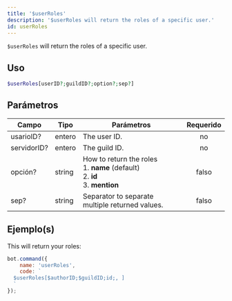 ```yaml
---
title: '$userRoles'
description: '$userRoles will return the roles of a specific user.'
id: userRoles
---
```


`$userRoles` will return the roles of a specific user.

## Uso

```php
$userRoles[userID?;guildID?;option?;sep?]
```

## Parámetros

| Campo       | Tipo   | Parámetros                                                                                                    | Requerido |
| ----------- | ------ | ------------------------------------------------------------------------------------------------------------- |:---------:|
| usarioID?   | entero | The user ID.                                                                                                  |    no     |
| servidorID? | entero | The guild ID.                                                                                                 |    no     |
| opción?     | string | How to return the roles <br /> 1. **name** (default) <br /> 2. **id** <br /> 3. **mention** |   falso   |
| sep?        | string | Separator to separate multiple returned values.                                                               |   falso   |

## Ejemplo(s)

This will return your roles:

```javascript
bot.command({
    name: 'userRoles',
    code: `
  $userRoles[$authorID;$guildID;id;, ]
  `
});
```
